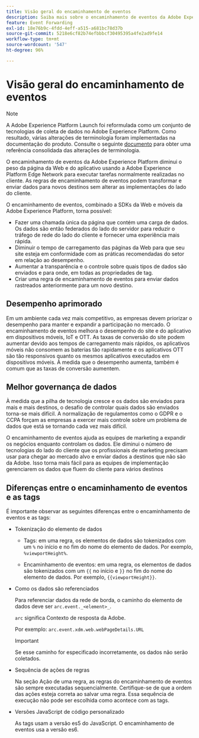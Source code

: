 ```yaml
---
title: Visão geral do encaminhamento de eventos
description: Saiba mais sobre o encaminhamento de eventos da Adobe Experience Platform, que permite usar a Platform Edge Network para executar tarefas sem alterar a sua implementação de tag.
feature: Event Forwarding
exl-id: 18e76b9c-4fdd-4eff-a515-a681bc78d37b
source-git-commit: 5218e6cf82b74efbbbcf30495395a4fe2ad9fe14
workflow-type: tm+mt
source-wordcount: '547'
ht-degree: 96%

---
```


# Visão geral do encaminhamento de eventos

>[!NOTE]
>
>A Adobe Experience Platform Launch foi reformulada como um conjunto de tecnologias de coleta de dados no Adobe Experience Platform. Como resultado, várias alterações de terminologia foram implementadas na documentação do produto. Consulte o seguinte [documento](../../term-updates.md) para obter uma referência consolidada das alterações de terminologia.

O encaminhamento de eventos da Adobe Experience Platform diminui o peso da página da Web e do aplicativo usando a Adobe Experience Platform Edge Network para executar tarefas normalmente realizadas no cliente. As regras de encaminhamento de eventos podem transformar e enviar dados para novos destinos sem alterar as implementações do lado do cliente.

O encaminhamento de eventos, combinado a SDKs da Web e móveis da Adobe Experience Platform, torna possível:

* Fazer uma chamada única da página que contém uma carga de dados. Os dados são então federados do lado do servidor para reduzir o tráfego de rede do lado do cliente e fornecer uma experiência mais rápida.
* Diminuir o tempo de carregamento das páginas da Web para que seu site esteja em conformidade com as práticas recomendadas do setor em relação ao desempenho.
* Aumentar a transparência e o controle sobre quais tipos de dados são enviados e para onde, em todas as propriedades de tag.
* Criar uma regra de encaminhamento de eventos para enviar dados rastreados anteriormente para um novo destino.

## Desempenho aprimorado

Em um ambiente cada vez mais competitivo, as empresas devem priorizar o desempenho para manter e expandir a participação no mercado. O encaminhamento de eventos melhora o desempenho do site e do aplicativo em dispositivos móveis, IoT e OTT. As taxas de conversão do site podem aumentar devido aos tempos de carregamento mais rápidos, os aplicativos móveis não consomem as baterias tão rapidamente e os aplicativos OTT são tão responsivos quanto os mesmos aplicativos executados em dispositivos móveis. À medida que o desempenho aumenta, também é comum que as taxas de conversão aumentem.

## Melhor governança de dados

À medida que a pilha de tecnologia cresce e os dados são enviados para mais e mais destinos, o desafio de controlar quais dados são enviados torna-se mais difícil. A normalização de regulamentos como o GDPR e o CCPA forçam as empresas a exercer mais controle sobre um problema de dados que está se tornando cada vez mais difícil.

O encaminhamento de eventos ajuda as equipes de marketing a expandir os negócios enquanto controlam os dados. Ele diminui o número de tecnologias do lado do cliente que os profissionais de marketing precisam usar para chegar ao mercado alvo e enviar dados a destinos que não são da Adobe. Isso torna mais fácil para as equipes de implementação gerenciarem os dados que fluem do cliente para vários destinos

## Diferenças entre o encaminhamento de eventos e as tags

É importante observar as seguintes diferenças entre o encaminhamento de eventos e as tags:

* Tokenização do elemento de dados

   * Tags: em uma regra, os elementos de dados são tokenizados com um `%` no início e no fim do nome do elemento de dados. Por exemplo, `%viewportHeight%`.

   * Encaminhamento de eventos: em uma regra, os elementos de dados são tokenizados com um `{{` no início e `}}` no fim do nome do elemento de dados. Por exemplo, `{{viewportHeight}}`.

* Como os dados são referenciados

   Para referenciar dados da rede de borda, o caminho do elemento de dados deve ser `arc.event._<element>_`.

   `arc` significa Contexto de resposta da Adobe.

   Por exemplo: `arc.event.xdm.web.webPageDetails.URL`

   >[!IMPORTANT]
   >
   >Se esse caminho for especificado incorretamente, os dados não serão coletados.


* Sequência de ações de regras

   Na seção Ação de uma regra, as regras do encaminhamento de eventos são sempre executadas sequencialmente. Certifique-se de que a ordem das ações esteja correta ao salvar uma regra. Essa sequência de execução não pode ser escolhida como acontece com as tags.

* Versões JavaScript de código personalizado

   As tags usam a versão es5 do JavaScript. O encaminhamento de eventos usa a versão es6.

<!--doc Adobe Cloud Connector extension, get from Jon-->
